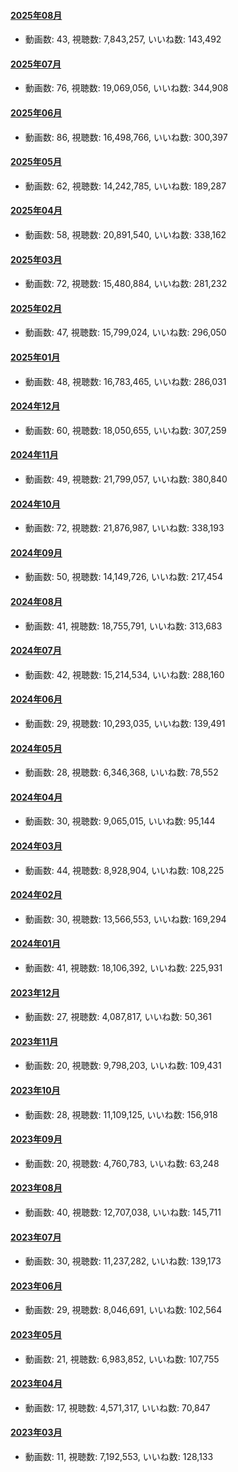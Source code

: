 #### [2025年08月](videos/202508 "wikilink")

-   動画数: 43, 視聴数: 7,843,257, いいね数: 143,492

#### [2025年07月](videos/202507 "wikilink")

-   動画数: 76, 視聴数: 19,069,056, いいね数: 344,908

#### [2025年06月](videos/202506 "wikilink")

-   動画数: 86, 視聴数: 16,498,766, いいね数: 300,397

#### [2025年05月](videos/202505 "wikilink")

-   動画数: 62, 視聴数: 14,242,785, いいね数: 189,287

#### [2025年04月](videos/202504 "wikilink")

-   動画数: 58, 視聴数: 20,891,540, いいね数: 338,162

#### [2025年03月](videos/202503 "wikilink")

-   動画数: 72, 視聴数: 15,480,884, いいね数: 281,232

#### [2025年02月](videos/202502 "wikilink")

-   動画数: 47, 視聴数: 15,799,024, いいね数: 296,050

#### [2025年01月](videos/202501 "wikilink")

-   動画数: 48, 視聴数: 16,783,465, いいね数: 286,031

#### [2024年12月](videos/202412 "wikilink")

-   動画数: 60, 視聴数: 18,050,655, いいね数: 307,259

#### [2024年11月](videos/202411 "wikilink")

-   動画数: 49, 視聴数: 21,799,057, いいね数: 380,840

#### [2024年10月](videos/202410 "wikilink")

-   動画数: 72, 視聴数: 21,876,987, いいね数: 338,193

#### [2024年09月](videos/202409 "wikilink")

-   動画数: 50, 視聴数: 14,149,726, いいね数: 217,454

#### [2024年08月](videos/202408 "wikilink")

-   動画数: 41, 視聴数: 18,755,791, いいね数: 313,683

#### [2024年07月](videos/202407 "wikilink")

-   動画数: 42, 視聴数: 15,214,534, いいね数: 288,160

#### [2024年06月](videos/202406 "wikilink")

-   動画数: 29, 視聴数: 10,293,035, いいね数: 139,491

#### [2024年05月](videos/202405 "wikilink")

-   動画数: 28, 視聴数: 6,346,368, いいね数: 78,552

#### [2024年04月](videos/202404 "wikilink")

-   動画数: 30, 視聴数: 9,065,015, いいね数: 95,144

#### [2024年03月](videos/202403 "wikilink")

-   動画数: 44, 視聴数: 8,928,904, いいね数: 108,225

#### [2024年02月](videos/202402 "wikilink")

-   動画数: 30, 視聴数: 13,566,553, いいね数: 169,294

#### [2024年01月](videos/202401 "wikilink")

-   動画数: 41, 視聴数: 18,106,392, いいね数: 225,931

#### [2023年12月](videos/202312 "wikilink")

-   動画数: 27, 視聴数: 4,087,817, いいね数: 50,361

#### [2023年11月](videos/202311 "wikilink")

-   動画数: 20, 視聴数: 9,798,203, いいね数: 109,431

#### [2023年10月](videos/202310 "wikilink")

-   動画数: 28, 視聴数: 11,109,125, いいね数: 156,918

#### [2023年09月](videos/202309 "wikilink")

-   動画数: 20, 視聴数: 4,760,783, いいね数: 63,248

#### [2023年08月](videos/202308 "wikilink")

-   動画数: 40, 視聴数: 12,707,038, いいね数: 145,711

#### [2023年07月](videos/202307 "wikilink")

-   動画数: 30, 視聴数: 11,237,282, いいね数: 139,173

#### [2023年06月](videos/202306 "wikilink")

-   動画数: 29, 視聴数: 8,046,691, いいね数: 102,564

#### [2023年05月](videos/202305 "wikilink")

-   動画数: 21, 視聴数: 6,983,852, いいね数: 107,755

#### [2023年04月](videos/202304 "wikilink")

-   動画数: 17, 視聴数: 4,571,317, いいね数: 70,847

#### [2023年03月](videos/202303 "wikilink")

-   動画数: 11, 視聴数: 7,192,553, いいね数: 128,133


